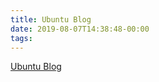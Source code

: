 ```yaml
---
title: Ubuntu Blog
date: 2019-08-07T14:38:48-00:00
tags:
---
```


[Ubuntu Blog](https://ubuntu.com/blog)
